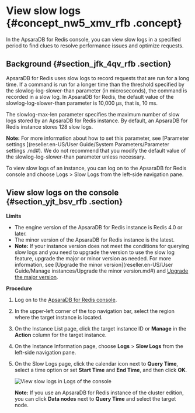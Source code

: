 # View slow logs {#concept_nw5_xmv_rfb .concept}

In the ApsaraDB for Redis console, you can view slow logs in a specified period to find clues to resolve performance issues and optimize requests.

## Background {#section_jfk_4qv_rfb .section}

ApsaraDB for Redis uses slow logs to record requests that are run for a long time. If a command is run for a longer time than the threshold specified by the slowlog-log-slower-than parameter \(in microseconds\), the command is recorded in a slow log. In ApsaraDB for Redis, the default value of the slowlog-log-slower-than parameter is 10,000 μs, that is, 10 ms.

The slowlog-max-len parameter specifies the maximum number of slow logs stored by an ApsaraDB for Redis instance. By default, an ApsaraDB for Redis instance stores 128 slow logs.

**Note:** For more information about how to set this parameter, see [Parameter settings ](reseller.en-US/User Guide/System Parameters/Parameter settings .md#). We do not recommend that you modify the default value of the slowlog-log-slower-than parameter unless necessary.

To view slow logs of an instance, you can log on to the ApsaraDB for Redis console and choose Logs \> Slow Logs from the left-side navigation pane.

## View slow logs on the console {#section_yjt_bsv_rfb .section}

**Limits**

-   The engine version of the ApsaraDB for Redis instance is Redis 4.0 or later.
-   The minor version of the ApsaraDB for Redis instance is the latest.
-   **Note:** If your instance version does not meet the conditions for querying slow logs and you need to upgrade the version to use the slow log feature, upgrade the major or minor version as needed. For more information, see [Upgrade the minor version](reseller.en-US/User Guide/Manage instances/Upgrade the minor version.md#) and [Upgrade the major version](reseller.en-US/.md#).


**Procedure**

1.  Log on to the [ApsaraDB for Redis console](https://partners-intl.console.aliyun.com/#/kvstore).
2.  In the upper-left corner of the top navigation bar, select the region where the target instance is located.
3.  On the Instance List page, click the target instance ID or **Manage** in the **Action** column for the target instance.
4.  On the Instance Information page, choose **Logs** \> **Slow Logs** from the left-side navigation pane.
5.  On the Slow Logs page, click the calendar icon next to **Query Time**, select a time option or set **Start Time** and **End Time**, and then click **OK**.

    ![View slow logs in Logs of the console](http://static-aliyun-doc.oss-cn-hangzhou.aliyuncs.com/assets/img/41691/156808454936254_en-US.png)

    **Note:** If you use an ApsaraDB for Redis instance of the cluster edition, you can click **Data nodes** next to **Query Time** and select the target node.


